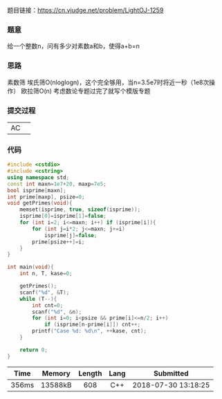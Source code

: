 题目链接：<https://cn.vjudge.net/problem/LightOJ-1259>

### 题意
给一个整数n，问有多少对素数a和b，使得a+b=n

### 思路
素数筛
埃氏筛O(nloglogn)，这个完全够用，当n=3.5e7时将近一秒（1e8次操作）
欧拉筛O(n)
考虑数论专题过完了就写个模版专题

### 提交过程
|||
:-|:-
AC|

### 代码
```cpp
#include <cstdio>
#include <cstring>
using namespace std;
const int maxn=1e7+20, maxp=7e5;
bool isprime[maxn];
int prime[maxp], psize=0;
void getPrimes(void){
	memset(isprime, true, sizeof(isprime));
	isprime[0]=isprime[1]=false;
	for (int i=2; i<=maxn; i++) if (isprime[i]){
		for (int j=i*2; j<=maxn; j+=i)
			isprime[j]=false;
		prime[psize++]=i;
	}
}

int main(void){
	int n, T, kase=0;

	getPrimes();
	scanf("%d", &T);
	while (T--){
		int cnt=0;
		scanf("%d", &n);
		for (int i=0; i<psize && prime[i]<=n/2; i++)
			if (isprime[n-prime[i]]) cnt++;
		printf("Case %d: %d\n", ++kase, cnt);
	}

	return 0;
}
```

Time|Memory|Length|Lang|Submitted
:-:|:-:|:-:|:-:|:-:
356ms|13588kB|608|C++|2018-07-30 13:18:25